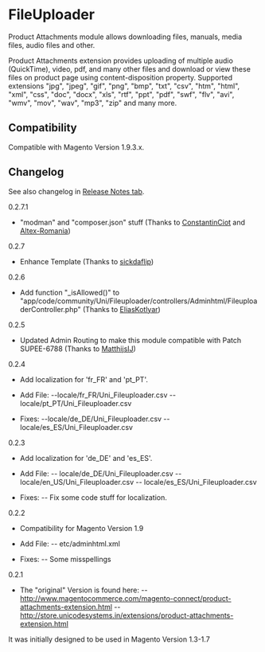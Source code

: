 FileUploader
===========

Product Attachments module allows downloading files, manuals, media files, audio files and other.

Product Attachments extension provides uploading of multiple audio (QuickTime), video, pdf, and many other files and download or view these files on product page using content-disposition property. Supported extensions &quot;jpg&quot;, &quot;jpeg&quot;, &quot;gif&quot;, &quot;png&quot;, &quot;bmp&quot;, &quot;txt&quot;, &quot;csv&quot;, &quot;htm&quot;, &quot;html&quot;, &quot;xml&quot;, &quot;css&quot;, &quot;doc&quot;, &quot;docx&quot;, &quot;xls&quot;, &quot;rtf&quot;, &quot;ppt&quot;, &quot;pdf&quot;, &quot;swf&quot;, &quot;flv&quot;, &quot;avi&quot;, &quot;wmv&quot;, &quot;mov&quot;, &quot;wav&quot;, &quot;mp3&quot;, &quot;zip&quot; and many more.


Compatibility
-------------

Compatible with Magento Version 1.9.3.x.


Changelog
---------

See also changelog in [Release Notes tab](https://github.com/MaWoScha/Unicode_FileUploader/releases).

0.2.7.1
- "modman" and "composer.json" stuff (Thanks to [ConstantinCiot](https://github.com/ConstantinCiot) and [Altex-Romania](https://github.com/Altex-Romania))

0.2.7
- Enhance Template (Thanks to [sickdaflip](https://github.com/sickdaflip/unicode_fileuploader/commit/91742c03d220e9a913dc66803e0a64286e2dfa81))

0.2.6
- Add function "_isAllowed()" to "app/code/community/Uni/Fileuploader/controllers/Adminhtml/FileuploaderController.php" (Thanks to [EliasKotlyar](https://github.com/EliasKotlyar/Unicode_FileUploader/commit/0d8d3a05163ff024fd554f0905adbf10b486639b))

0.2.5
- Updated Admin Routing to make this module compatible with Patch SUPEE-6788 (Thanks to [MatthijsIJ](https://github.com/MatthijsIJ/Unicode_FileUploader/commit/1869702dea6684182706426582ff4e4b60b4952b))

0.2.4
- Add localization for 'fr_FR' and 'pt_PT'.

- Add File:
--locale/fr_FR/Uni_Fileuploader.csv
--locale/pt_PT/Uni_Fileuploader.csv

- Fixes:
--locale/de_DE/Uni_Fileuploader.csv
--locale/es_ES/Uni_Fileuploader.csv

0.2.3
- Add localization for 'de_DE' and 'es_ES'.

- Add File:
-- locale/de_DE/Uni_Fileuploader.csv
-- locale/en_US/Uni_Fileuploader.csv
-- locale/es_ES/Uni_Fileuploader.csv

- Fixes:
-- Fix some code stuff for localization.

0.2.2
- Compatibility for Magento Version 1.9

- Add File:
-- etc/adminhtml.xml

- Fixes:
-- Some misspellings

0.2.1
- The "original" Version is found here:
-- http://www.magentocommerce.com/magento-connect/product-attachments-extension.html
-- http://store.unicodesystems.in/extensions/product-attachments-extension.html

It was initially designed to be used in Magento Version 1.3-1.7
